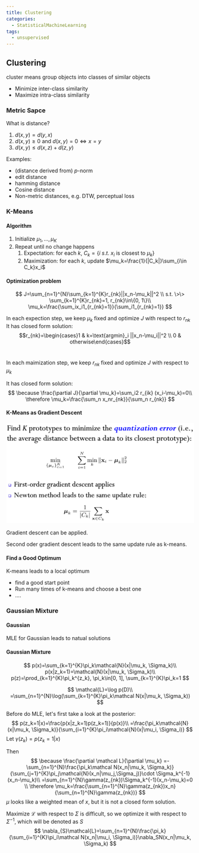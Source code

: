 ```yaml
---
title: Clustering
categories:
  - StatisticalMachineLearning
tags:
  - unsupervised
---
```


## Clustering

cluster means group objects into classes of similar objects

-   Minimize inter-class similarity
-   Maximize intra-class similarity

### Metric Sapce

What is distance?

1.  $d(x, y) = d(y, x)$
2.  $d(x , y) \ge 0$ and $d(x, y)=0 \Leftrightarrow x = y$
3.  $d(x,y)\le d(x, z) + d(z, y)$

Examples:

-   (distance derived from) $p$-norm 
-   edit distance
-   hamming distance
-   Cosine distance
-   Non-metric distances,  e.g. DTW, perceptual loss

### K-Means

#### Algorithm

1.  Initialize $\mu_1, ..., \mu_K$
2.  Repeat until no change happens
    1.  Expectation: for each $k$, $C_k=\{i\>s.t.\> x_i\text{ is closest to }\mu_k\}$
    2.  Maximization: for each $k$, update $\mu_k=\frac{1}{|C_k|}\sum_{i\in C_k}x_i$

#### Optimization problem

$$
J=\sum_{n=1}^{N}\sum_{k=1}^{K}r_{nk}||x_n-\mu_k||^2 \\
s.t. \>\> \sum_{k=1}^{K}r_{nk}=1, r_{nk}\in\{0, 1\}\\
\mu_k=\frac{\sum_ix_i1_{r_{nk}=1}}{\sum_i1_{r_{nk}=1}}
$$

In each expection step, we keep $\mu_k$ fixed and optimize $J$ with respect to $r_{nk}$
It has closed form solution:
$$r_{nk}=\begin{cases}1 & k=\text{argmin}_i ||x_n-\mu_i||^2 \\ 0 & otherwise\end{cases}$$​	

In each maimization step, we keep $r_{nk}$ fixed and optimize $J$ with respect to $\mu_k$

It has closed form solution:
$$
\because \frac{\partial J}{\partial \mu_k}=\sum_i2 r_{ik} (x_i-\mu_k)=0\\
\therefore \mu_k=\frac{\sum_n x_nr_{nk}}{\sum_n r_{nk}}
$$

#### K-Means as Gradient Descent

![image-20190419151655736](kernel_density_estimation/image-20190419151655736.png)

Gradient descent can be applied.

Second oder gradient descent leads to the same update rule as k-means.

#### Find a Good Optimum

K-means leads to a local optimum

-   find a good start point
-   Run many times of k-means and choose a best one
-   ....

### Gaussian Mixture

#### Gaussian

MLE for Gaussian leads to natual solutions

#### Gaussian Mixture

$$
p(x)=\sum_{k=1}^{K}\pi_k\mathcal{N}(x|\mu_k, \Sigma_k)\\
p(x|z_k=1)=\mathcal{N}(x|\mu_k, \Sigma_k)\\
p(z)=\prod_{k=1}^{K}\pi_k^{z_k}, \pi_k\in[0, 1], \sum_{k=1}^{K}\pi_k=1
$$

$$
\mathcal{L}=\log p(D)\\
=\sum_{n=1}^{N}\log(\sum_{k=1}^{K}\pi_k\mathcal N(x|\mu_k, \Sigma_k))
$$

Before do MLE, let's first take a look at the posterior:
$$
p(z_k=1|x)=\frac{p(x|z_k=1)p(z_k=1)}{p(x)}\\
=\frac{\pi_k\mathcal{N}(x|\mu_k, \Sigma_k)}{\sum_{i=1}^{K}\pi_i\mathcal{N}(x|\mu_i, \Sigma_i)}
$$
Let $\gamma(z_k)=p(z_k=1|x)$

Then
$$
\because \frac{\partial \mathcal L}{\partial \mu_k}
=-\sum_{n=1}^{N}\frac{\pi_k\mathcal N(x_n|\mu_k, \Sigma_k)}{\sum_{j=1}^{K}\pi_j\mathcal{N}(x_n|\mu_j,\Sigma_j)}\cdot \Sigma_k^{-1}(x_n-\mu_k)\\
=\sum_{n=1}^{N}\gamma(z_{nk})\Sigma_k^{-1}(x_n-\mu_k)=0 \\
\therefore \mu_k=\frac{\sum_{n=1}^{N}\gamma(z_{nk})x_n}{\sum_{n=1}^{N}\gamma(z_{nk})}
$$
$\mu$ looks like a weighted mean of $x$, but it is not a closed form solution.

Maximize $\mathcal L$ with respect to $\Sigma$ is difficult, so we optimize it with respect to $\Sigma^{-1}$, which will be denoted as $S$
$$
\nabla_{S}\mathcal{L}=\sum_{n=1}^{N}\frac{\pi_k}{\sum_{i=1}^{K}\pi_i\mathcal N(x_n|\mu_i, \Sigma_i)}\nabla_SN(x_n|\mu_k, \Sigma_k)
$$

